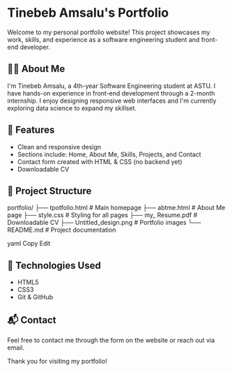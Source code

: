 # Tinebeb Amsalu's Portfolio

Welcome to my personal portfolio website! This project showcases my work, skills, and experience as a software engineering student and front-end developer.

## 🧑‍💻 About Me

I'm Tinebeb Amsalu, a 4th-year Software Engineering student at ASTU. I have hands-on experience in front-end development through a 2-month internship. I enjoy designing responsive web interfaces and I'm currently exploring data science to expand my skillset.

## 🚀 Features

- Clean and responsive design
- Sections include: Home, About Me, Skills, Projects, and Contact
- Contact form created with HTML & CSS (no backend yet)
- Downloadable CV

## 📁 Project Structure

portfolio/
├── tpotfolio.html # Main homepage
├── abtme.html # About Me page
├── style.css # Styling for all pages
├── my_ Resume.pdf # Downloadable CV
├── Untitled_design.png # Portfolio images
└── README.md # Project documentation

yaml
Copy
Edit

## 🔧 Technologies Used

- HTML5
- CSS3
- Git & GitHub

## 📬 Contact

Feel free to contact me through the form on the website or reach out via email.

Thank you for visiting my portfolio!
